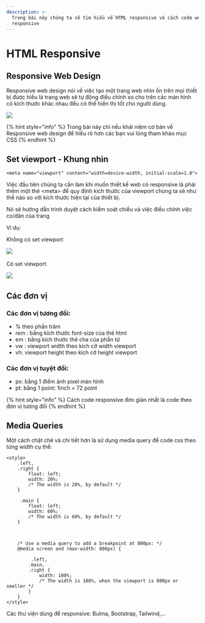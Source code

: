 ```yaml
---
description: >-
  Trong bài này chúng ta sẽ tìm hiểu về HTML responsive và cách code website
  responsive
---
```


# HTML Responsive

## Responsive Web Design‌

Responsive web design nói về việc tạo một trang web nhìn ổn trên mọi thiết bị‌ được hiểu là trang web sẽ tự động điều chỉnh so cho trên các màn hình có kích thước khác nhau đều có thể hiển thị tốt cho người dùng.‌

![](https://gblobscdn.gitbook.com/assets%2Fwelcome-to-my-site%2F-MXvWNSrLk9ygm1zzKIA%2F-MXvX7GnKec9asHVp9\_G%2F6.jpeg?alt=media)

{% hint style="info" %}
Trong bài này chỉ nếu khái niệm cơ bản về Responsive web design để hiểu rõ hơn các bạn vui lòng tham khảo mục CSS
{% endhint %}

## Set viewport - Khung nhìn <a href="#set-viewport-khung-nhin" id="set-viewport-khung-nhin"></a>

```markup
<meta name="viewport" content="width=device-width, initial-scale=1.0">
```

Việc đầu tiên chúng ta cần làm khi muốn thiết kế web có responsive là phải thêm một thẻ \<meta> để quy định kích thước của viewport chúng ta sẽ như thế nào so với kích thước hiện tại của thiết bị.

Nó sẽ hướng dẫn trình duyệt cách kiểm soát chiều và việc điều chỉnh việc co/dãn của trang‌

Ví dụ:‌

Không có set viewport

![](https://gblobscdn.gitbook.com/assets%2Fwelcome-to-my-site%2F-MXvWNSrLk9ygm1zzKIA%2F-MXvX7GoDS7aeCfm1ODR%2F7.png?alt=media)‌

Có set viewport

![](https://gblobscdn.gitbook.com/assets%2Fwelcome-to-my-site%2F-MXvWNSrLk9ygm1zzKIA%2F-MXvX7GpbNkQnx4VCIh5%2F8.png?alt=media)‌

## Các đơn vị <a href="#cac-don-vi" id="cac-don-vi"></a>

### Các đơn vị tương đối:‌

* % theo phần trăm
* rem : bằng kích thước font-size của thẻ html
* em : bằng kích thước thẻ cha của phần tử
* vw : viewport width theo kích cỡ width viewport
* vh: viewport height theo kích cỡ height viewport

### Các đơn vị tuyệt đối:‌

* px: bằng 1 điểm ảnh pixel màn hình
* pt: bằng 1 point: 1inch = 72 point

{% hint style="info" %}
Cách code responsive đơn giản nhất là code theo đơn vị tương đối
{% endhint %}

## Media Queries <a href="#media-queries" id="media-queries"></a>

Một cách chặt chẽ và chi tiết hơn là sử dụng media query để code css theo từng width cụ thể:

```markup
‌<style>
    .left,
    .right {
        float: left;
        width: 20%;
        /* The width is 20%, by default */
    }

    ​ .main {
        float: left;
        width: 60%;
        /* The width is 60%, by default */
    }

    ​

    /* Use a media query to add a breakpoint at 800px: */
    @media screen and (max-width: 800px) {

        ​ .left,
        .main,
        .right {
            width: 100%;
            /* The width is 100%, when the viewport is 800px or smaller */
        }
    }
</style>
```

Các thư viện dùng để responsive: Bulma, Bootstrap, Tailwind,...‌
